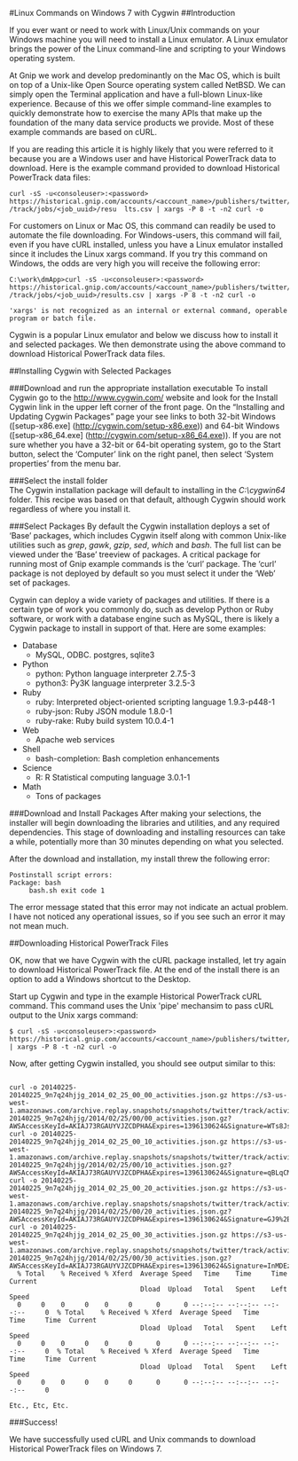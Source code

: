 #Linux Commands on Windows 7 with Cygwin
##Introduction

If you ever want or need to work with Linux/Unix commands on your Windows machine you will need to install a Linux emulator. A Linux emulator brings the power of the Linux command-line and scripting to your Windows operating system.  

At Gnip we work and develop predominantly on the Mac OS, which is built on top of a Unix-like Open Source operating system called NetBSD. We can simply open the Terminal application and have a full-blown Linux-like experience. Because of this we offer simple command-line examples to quickly demonstrate how to exercise the many APIs that make up the foundation of the many data service products we provide. Most of these example commands are based on cURL. 

If you are reading this article it is highly likely that you were referred to it because you are a Windows user and have Historical PowerTrack data to download. Here is the example command provided to download Historical PowerTrack data files:

```
curl -sS -u<consoleuser>:<password>
https://historical.gnip.com/accounts/<account_name>/publishers/twitter/historical
/track/jobs/<job_uuid>/resu  lts.csv | xargs -P 8 -t -n2 curl -o
```
For customers on Linux or Mac OS, this command can readily be used to automate the file downloading. For Windows-users, this command will fail, even if you have cURL installed, unless you have a Linux emulator installed since it includes the Linux xargs command. If you try this command on Windows, the odds are very high you will receive the following error:
```
C:\work\dmApp>curl -sS -u<consoleuser>:<password> 
https://historical.gnip.com/accounts/<account_name>/publishers/twitter/historical
/track/jobs/<job_uuid>/results.csv | xargs -P 8 -t -n2 curl -o

'xargs' is not recognized as an internal or external command, operable program or batch file.
```
Cygwin is a popular Linux emulator and below we discuss how to install it and selected packages.  We then demonstrate using the above command to download Historical PowerTrack data files.

##Installing Cygwin with Selected Packages

###Download and run the appropriate installation executable 
To install Cygwin go to the http://www.cygwin.com/ website and look for the Install Cygwin link in the upper left corner of the front page. On the “Installing and Updating Cygwin Packages” page your see links to both 32-bit Windows ([setup-x86.exe] (http://cygwin.com/setup-x86.exe)) and 64-bit Windows ([setup-x86_64.exe] (http://cygwin.com/setup-x86_64.exe)).
If you are not sure whether you have a 32-bit or 64-bit operating system, go to the Start button, select the ‘Computer’ link on the right panel, then select ‘System properties’ from the menu bar.

###Select the install folder  
The Cygwin installation package will default to installing in the *C:\cygwin64* folder. This recipe was based on that default, although Cygwin should work regardless of where you install it.  

###Select Packages
By default the Cygwin installation deploys a set of ‘Base’ packages, which includes Cygwin itself along with common Unix-like utilities such as *grep*, *gawk*, *gzip*, *sed*, *which* and *bash*. The full list can be viewed under the ‘Base’ treeview of packages. A critical package for running most of Gnip example commands is the ‘curl’ package.  The ‘curl’ package is not deployed by default so you must select it under the ‘Web’ set of packages.  

Cygwin can deploy a wide variety of packages and utilities. If there is a certain type of work you commonly do, such as develop Python or Ruby software, or work with a database engine such as MySQL, there is likely a Cygwin package to install in support of that. Here are some examples:

+ Database
    + MySQL, ODBC. postgres, sqlite3
+ Python
    + python: Python language interpreter 2.7.5-3
    + python3: Py3K language interpreter 3.2.5-3
+ Ruby
    + ruby: Interpreted object-oriented scripting language 1.9.3-p448-1
    + ruby-json: Ruby JSON module 1.8.0-1
    + ruby-rake: Ruby build system 10.0.4-1
+ Web
    + Apache web services
+ Shell
    + bash-completion: Bash completion enhancements
+ Science 
    + R: R Statistical computing language 3.0.1-1
+ Math 
    + Tons of packages

###Download and Install Packages
After making your selections, the installer will begin downloading the libraries and utilities, and any required dependencies. This stage of downloading and installing resources can take a while, potentially more than 30 minutes depending on what you selected.

After the download and installation, my install threw the following error: 

    Postinstall script errors:
    Package: bash
         bash.sh exit code 1

The error message stated that this error may not indicate an actual problem. I have not noticed any operational issues, so if you see such an error it may not mean much.

##Downloading Historical PowerTrack Files

OK, now that we have Cygwin with the cURL package installed, let try again to download Historical PowerTrack file. At the end of the install there is an option to add a Windows shortcut to the Desktop.

Start up Cygwin and type in the example Historical PowerTrack cURL command. This command uses the Unix 'pipe' mechansim to pass cURL output to the Unix xargs command:

```
$ curl -sS -u<consoleuser>:<password> https://historical.gnip.com/accounts/<account_name>/publishers/twitter/historical/track/jobs/9n7q24hjjg/results.csv | xargs -P 8 -t -n2 curl -o
```

Now, after getting Cygwin installed, you should see output similar to this:

```

curl -o 20140225-20140225_9n7q24hjjg_2014_02_25_00_00_activities.json.gz https://s3-us-west-1.amazonaws.com/archive.replay.snapshots/snapshots/twitter/track/activity_streams/jim/2014/02/27/20140225-20140225_9n7q24hjjg/2014/02/25/00/00_activities.json.gz?AWSAccessKeyId=AKIAJ73RGAUYVJZCDPHA&Expires=1396130624&Signature=WTs8JsXZwuBtLn3eIp80LrNusvA%3D
curl -o 20140225-20140225_9n7q24hjjg_2014_02_25_00_10_activities.json.gz https://s3-us-west-1.amazonaws.com/archive.replay.snapshots/snapshots/twitter/track/activity_streams/jim/2014/02/27/20140225-20140225_9n7q24hjjg/2014/02/25/00/10_activities.json.gz?AWSAccessKeyId=AKIAJ73RGAUYVJZCDPHA&Expires=1396130624&Signature=qBLqCMAzSZ5B5ecWcM08NZpE0%2Bw%3D
curl -o 20140225-20140225_9n7q24hjjg_2014_02_25_00_20_activities.json.gz https://s3-us-west-1.amazonaws.com/archive.replay.snapshots/snapshots/twitter/track/activity_streams/jim/2014/02/27/20140225-20140225_9n7q24hjjg/2014/02/25/00/20_activities.json.gz?AWSAccessKeyId=AKIAJ73RGAUYVJZCDPHA&Expires=1396130624&Signature=GJ9%2BcP%2FZWjkb0JklK%2B6%2FdYdU7VI%3D
curl -o 20140225-20140225_9n7q24hjjg_2014_02_25_00_30_activities.json.gz https://s3-us-west-1.amazonaws.com/archive.replay.snapshots/snapshots/twitter/track/activity_streams/jim/2014/02/27/20140225-20140225_9n7q24hjjg/2014/02/25/00/30_activities.json.gz?AWSAccessKeyId=AKIAJ73RGAUYVJZCDPHA&Expires=1396130624&Signature=InMDEzkzwdzz7BWSjHeHmfwZkZI%3D
  % Total    % Received % Xferd  Average Speed   Time    Time     Time  Current
                                 Dload  Upload   Total   Spent    Left  Speed
  0     0    0     0    0     0      0      0 --:--:-- --:--:-- --:--:--     0  % Total    % Received % Xferd  Average Speed   Time    Time     Time  Current
                                 Dload  Upload   Total   Spent    Left  Speed
  0     0    0     0    0     0      0      0 --:--:-- --:--:-- --:--:--     0  % Total    % Received % Xferd  Average Speed   Time    Time     Time  Current
                                 Dload  Upload   Total   Spent    Left  Speed
  0     0    0     0    0     0      0      0 --:--:-- --:--:-- --:--:--     0

Etc., Etc, Etc.
```

###Success!

We have successfully used cURL and Unix commands to download Historical PowerTrack files on Windows 7.



